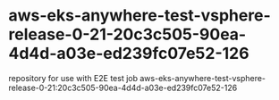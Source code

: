 # aws-eks-anywhere-test-vsphere-release-0-21-20c3c505-90ea-4d4d-a03e-ed239fc07e52-126
repository for use with E2E test job aws-eks-anywhere-test-vsphere-release-0-21:20c3c505-90ea-4d4d-a03e-ed239fc07e52-126

